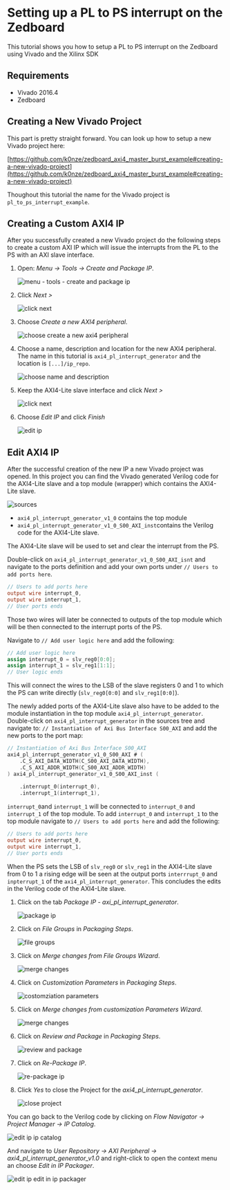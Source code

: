 <!--
Author: Konstantin Lübeck (University of Tübingen, Chair for Embedded Systems)
-->

# Setting up a PL to PS interrupt on the Zedboard

This tutorial shows you how to setup a PL to PS interrupt on the Zedboard using Vivado and the Xilinx SDK

## Requirements

- Vivado 2016.4
- Zedboard

## Creating a New Vivado Project

This part is pretty straight forward. You can look up how to setup a new Vivado project here:

[https://github.com/k0nze/zedboard_axi4_master_burst_example#creating-a-new-vivado-project](https://github.com/k0nze/zedboard_axi4_master_burst_example#creating-a-new-vivado-project)

Thoughout this tutorial the name for the Vivado project is `pl_to_ps_interrupt_example`.

## Creating a Custom AXI4 IP

After you successfully created a new Vivado project do the following steps to create a custom AXI IP which will issue the interrupts from the PL to the PS with an AXI slave interface.

1. Open: _Menu -> Tools -> Create and Package IP_.

    ![menu - tools - create and package ip](./images/create_and_package_ip01.png "menu - tools - create and package ip")


2. Click _Next >_

    ![click next](./images/create_and_package_ip02.png "click next")


3. Choose _Create a new AXI4 peripheral_.

    ![choose create a new axi4 peripheral](./images/create_and_package_ip03.png "choose create a new axi4 peripheral")


4. Choose a name, description and location for the new AXI4 peripheral. The name in this tutorial is `axi4_pl_interrupt_generator` and the location is `[...]/ip_repo`.

    ![choose name and description](./images/create_and_package_ip04.png "choose name and description")


5. Keep the AXI4-Lite slave interface and click _Next >_

    ![click next](./images/create_and_package_ip05.png "click next")


6. Choose _Edit IP_ and click _Finish_

    ![edit ip](./images/create_and_package_ip06.png "edit ip")


## Edit AXI4 IP

After the successful creation of the new IP a new Vivado project was opened. In this project you can find the Vivado generated Verilog code for the AXI4-Lite slave and a top module (wrapper) which contains the AXI4-Lite slave.

![sources](./images/edit_ip01.png "sources")

* `axi4_pl_interrupt_generator_v1_0` contains the top module
* `axi4_pl_interrupt_generator_v1_0_S00_AXI_inst`contains the Verilog code for the AXI4-Lite slave.

The AXI4-Lite slave will be used to set and clear the interrupt from the PS.

Double-click on `axi4_pl_interrupt_generator_v1_0_S00_AXI_isnt` and navigate to the ports definition and add your own ports under `// Users to add ports here`.

```verilog
// Users to add ports here
output wire interrupt_0,
output wire interrupt_1,
// User ports ends
```

Those two wires will later be connected to outputs of the top module which will be then connected to the interrupt ports of the PS.

Navigate to `// Add user logic here` and add the following:

```verilog
// Add user logic here
assign interrupt_0 = slv_reg0[0:0];
assign interrupt_1 = slv_reg1[1:1];
// User logic ends
```

This will connect the wires to the LSB of the slave registers 0 and 1 to which the PS can write directly (`slv_reg0[0:0]` and `slv_reg1[0:0]`). 

The newly added ports of the AXI4-Lite slave also have to be added to the module instantiation in the top module `axi4_pl_interrupt_generator`. Double-click on `axi4_pl_interrupt_generator` in the sources tree and navigate to: `// Instantiation of Axi Bus Interface S00_AXI` and add the new ports to the port map:

```verilog
// Instantiation of Axi Bus Interface S00_AXI
axi4_pl_interrupt_generator_v1_0_S00_AXI # ( 
    .C_S_AXI_DATA_WIDTH(C_S00_AXI_DATA_WIDTH),
    .C_S_AXI_ADDR_WIDTH(C_S00_AXI_ADDR_WIDTH)
) axi4_pl_interrupt_generator_v1_0_S00_AXI_inst (
    
    .interrupt_0(interrupt_0),
    .interrupt_1(interrupt_1),
``` 

`interrupt_0`and `interrupt_1` will be connected to `interrupt_0` and `interrupt_1` of the top module. To add `interrupt_0` and `interrupt_1` to the top module navigate to `// Users to add ports here` and add the following:

```verilog
// Users to add ports here
output wire interrupt_0,
output wire interrupt_1,
// User ports ends
``` 

When the PS sets the LSB of `slv_reg0` or `slv_reg1` in the AXI4-Lite slave from 0 to 1 a rising edge will be seen at the output ports `interrrupt_0` and `inpterrupt_1` of the `axi4_pl_interrupt_generator`. This concludes the edits in the Verilog code of the AXI4-Lite slave. 

1. Click on the tab _Package IP - axi\_pl\_interrupt\_generator_.
    
    ![package ip](./images/edit_ip02.png "package ip")


2. Click on _File Groups_ in _Packaging Steps_.

    ![file groups](./images/edit_ip03.png "file groups")


3. Click on _Merge changes from File Groups Wizard_.

    ![merge changes](./images/edit_ip04.png "merge changes")


4. Click on _Customization Parameters_ in _Packaging Steps_.

    ![costomziation parameters](./images/edit_ip05.png "customization parameters")


5. Click on _Merge changes from customization Parameters Wizard_.

    ![merge changes](./images/edit_ip06.png "merge changes")


6. Click on _Review and Package_ in _Packaging Steps_.

    ![review and package](./images/edit_ip07.png "review and package")
    

7. Click on _Re-Package IP_.

    ![re-package ip](./images/edit_ip08.png "re-package ip")
    

8. Click _Yes_ to close the Project for the _axi4\_pl\_interrupt\_generator_.

    ![close project](./images/edit_ip09.png "close project")
   

You can go back to the Verilog code by clicking on _Flow Navigator -> Project Manager -> IP Catalog_.

![edit ip ip catalog](./images/edit_ip10.png "edit ip ip catalog")

And navigate to _User Repository -> AXI Peripheral -> axi4\_pl\_interrupt\_generator\_v1.0_ and right-click to open the context menu an choose _Edit in IP Packager_.

![edit ip edit in ip packager](./images/edit_ip11.png "edit ip edit in ip packager")

